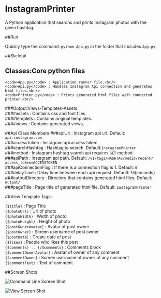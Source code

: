 InstagramPrinter
================

A Python application that searchs and prints Instagram photos with the given hashtag.

##Run

Quickly type the command: <code>python App.py</code> in the folder that includes <code>App.py</code>.


##Skeletal
  ## Classes:Core python files<br/>
    <code>App.py</code> : Application runner file.<br/>
    <code>Api.py</code> : Handles Instagram Api connection and generates html files.<br/>
    <code>Printer.py</code> : Prints generated html files with connected printer.<br/>
  
  ###Output:Views-Templates-Assets<br/>
    ####assets          : Contains css and font files.<br/>
    ####templets        : Contains original templates.<br/>
    ####views           : Contains generated views.<br/>

##Api Class Members
  ###apiUrl             : Instagram api url. Default: <code>api.instagram.com</code><br/>
  ###accessToken        : Instagram api access token.<br/>
  ###searchHashtag      : Hashtag to search. Default:<code>InstagramPrinter</code><br/>
  ###method             : Instagram hashtag search api requires <code>GET</code> method.<br/>
  ###apiPath            : Instagram api path. Default: <code>/v1/tags/HASHTAG/media/recent?access_token=ACCESSTOKEN</code><br/>
  ###apiConnectionFlag  : If there is a connection flag is 1. Default: <code>0</code><br/>
  ###delayTime          : Delay time between each api request. Default: <code>30</code>(seconds) <br/>
  ###outputDirectory    : Directory that contains generated html files. Default: <code>output/</code><br/>
  ###pageTitle          : Page title of generated html file. Default: <code>InstagramPrinter</code><br/>
  

##View Template Tags:


<code>{$title}</code>                    : Page Title<br/>
<code>{$photoUrl}</code>                 : Url of photo<br/>
<code>{$photoWidth}</code>               : Width of photo<br/>
<code>{$photoHeight}</code>              : Height of photo<br/>
<code>{$postOwnerAvatar}</code>          : Avatar of post owner<br/>
<code>{$postOwner}</code>                : Screen username of post owner<br/>
<code>{$postDate}</code>                 : Create date of post<br/>
<code>{$likes}</code>                    : People who likes this post<br/>
<code>{$comments} .. {/$comments}</code> : Comments block<br/>
<code>{$commentOwnerAvatar}</code>       : Avatar of owner of any comment<br/>
<code>{$commentOwner}</code>             : Screen username of owner of any comment<br/>
<code>{$commentText}</code>              : Text of comment<br/>


##Screen Shots

![Command Line Screen Shot](https://raw.github.com/saidozcan/InstagramPrinter/master/screenshots/terminal.png)

![View Screen Shot](https://raw.github.com/saidozcan/InstagramPrinter/master/screenshots/view.png)

